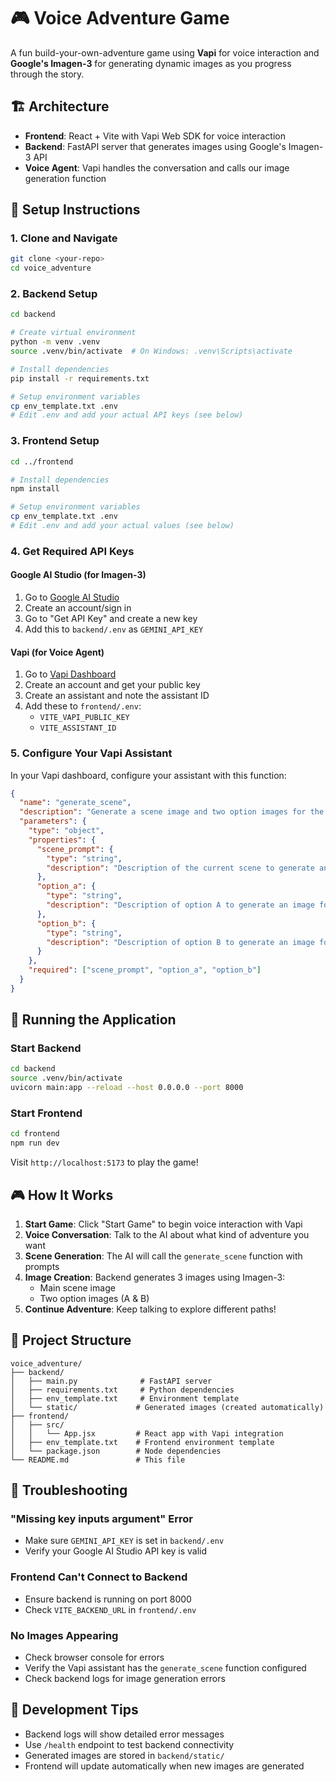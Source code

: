 # 🎮 Voice Adventure Game

A fun build-your-own-adventure game using **Vapi** for voice interaction and **Google's Imagen-3** for generating dynamic images as you progress through the story.

## 🏗️ Architecture

- **Frontend**: React + Vite with Vapi Web SDK for voice interaction
- **Backend**: FastAPI server that generates images using Google's Imagen-3 API
- **Voice Agent**: Vapi handles the conversation and calls our image generation function

## 🚀 Setup Instructions

### 1. Clone and Navigate
```bash
git clone <your-repo>
cd voice_adventure
```

### 2. Backend Setup

```bash
cd backend

# Create virtual environment
python -m venv .venv
source .venv/bin/activate  # On Windows: .venv\Scripts\activate

# Install dependencies
pip install -r requirements.txt

# Setup environment variables
cp env_template.txt .env
# Edit .env and add your actual API keys (see below)
```

### 3. Frontend Setup

```bash
cd ../frontend

# Install dependencies
npm install

# Setup environment variables
cp env_template.txt .env
# Edit .env and add your actual values (see below)
```

### 4. Get Required API Keys

#### Google AI Studio (for Imagen-3)
1. Go to [Google AI Studio](https://aistudio.google.com/)
2. Create an account/sign in
3. Go to "Get API Key" and create a new key
4. Add this to `backend/.env` as `GEMINI_API_KEY`

#### Vapi (for Voice Agent)
1. Go to [Vapi Dashboard](https://dashboard.vapi.ai/)
2. Create an account and get your public key
3. Create an assistant and note the assistant ID
4. Add these to `frontend/.env`:
   - `VITE_VAPI_PUBLIC_KEY`
   - `VITE_ASSISTANT_ID`

### 5. Configure Your Vapi Assistant

In your Vapi dashboard, configure your assistant with this function:

```json
{
  "name": "generate_scene",
  "description": "Generate a scene image and two option images for the adventure game",
  "parameters": {
    "type": "object",
    "properties": {
      "scene_prompt": {
        "type": "string",
        "description": "Description of the current scene to generate an image for"
      },
      "option_a": {
        "type": "string", 
        "description": "Description of option A to generate an image for"
      },
      "option_b": {
        "type": "string",
        "description": "Description of option B to generate an image for"
      }
    },
    "required": ["scene_prompt", "option_a", "option_b"]
  }
}
```

## 🎯 Running the Application

### Start Backend
```bash
cd backend
source .venv/bin/activate
uvicorn main:app --reload --host 0.0.0.0 --port 8000
```

### Start Frontend
```bash
cd frontend
npm run dev
```

Visit `http://localhost:5173` to play the game!

## 🎮 How It Works

1. **Start Game**: Click "Start Game" to begin voice interaction with Vapi
2. **Voice Conversation**: Talk to the AI about what kind of adventure you want
3. **Scene Generation**: The AI will call the `generate_scene` function with prompts
4. **Image Creation**: Backend generates 3 images using Imagen-3:
   - Main scene image
   - Two option images (A & B)
5. **Continue Adventure**: Keep talking to explore different paths!

## 📁 Project Structure

```
voice_adventure/
├── backend/
│   ├── main.py              # FastAPI server
│   ├── requirements.txt     # Python dependencies
│   ├── env_template.txt     # Environment template
│   └── static/             # Generated images (created automatically)
├── frontend/
│   ├── src/
│   │   └── App.jsx         # React app with Vapi integration
│   ├── env_template.txt    # Frontend environment template
│   └── package.json        # Node dependencies
└── README.md               # This file
```

## 🐛 Troubleshooting

### "Missing key inputs argument" Error
- Make sure `GEMINI_API_KEY` is set in `backend/.env`
- Verify your Google AI Studio API key is valid

### Frontend Can't Connect to Backend
- Ensure backend is running on port 8000
- Check `VITE_BACKEND_URL` in `frontend/.env`

### No Images Appearing
- Check browser console for errors
- Verify the Vapi assistant has the `generate_scene` function configured
- Check backend logs for image generation errors

## 🔧 Development Tips

- Backend logs will show detailed error messages
- Use `/health` endpoint to test backend connectivity
- Generated images are stored in `backend/static/`
- Frontend will update automatically when new images are generated 